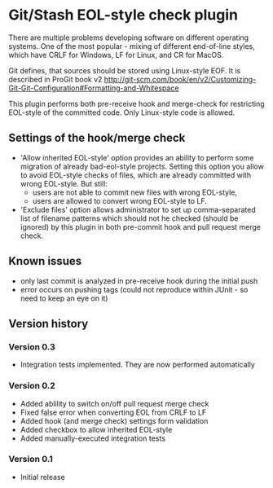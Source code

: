 # Git/Stash EOL-style check plugin

There are multiple problems developing software on different operating
systems. One of the most popular - mixing of different end-of-line
styles, which have CRLF for Windows, LF for Linux, and CR for MacOS.

Git defines, that sources should be stored using Linux-style EOF.
It is described in ProGit book v2
http://git-scm.com/book/en/v2/Customizing-Git-Git-Configuration#Formatting-and-Whitespace

This plugin performs both pre-receive hook and merge-check for restricting
EOL-style of the committed code. Only Linux-style code is allowed.

## Settings of the hook/merge check

* 'Allow inherited EOL-style' option provides an ability to perform some
  migration of already bad-eol-style projects. Setting this option you
  allow to avoid EOL-style checks of files, which are already committed with
  wrong EOL-style. But still:
  * users are not able to commit new files with wrong EOL-style,
  * users are allowed to convert wrong EOL-style to LF.
* 'Exclude files' option allows administrator to set up comma-separated
  list of filename patterns which should not he checked (should be ignored)
  by this plugin in both pre-commit hook and pull request merge check.

## Known issues
* only last commit is analyzed in pre-receive hook during the initial push
* error occurs on pushing tags (could not reproduce within JUnit - so
  need to keep an eye on it)

## Version history

### Version 0.3
- Integration tests implemented. They are now performed automatically

### Version 0.2
- Added ablility to switch on/off pull request merge check
- Fixed false error when converting EOL from CRLF to LF
- Added hook (and merge check) settings form validation
- Added checkbox to allow inherited EOL-style
- Added manually-executed integration tests

### Version 0.1
- Initial release